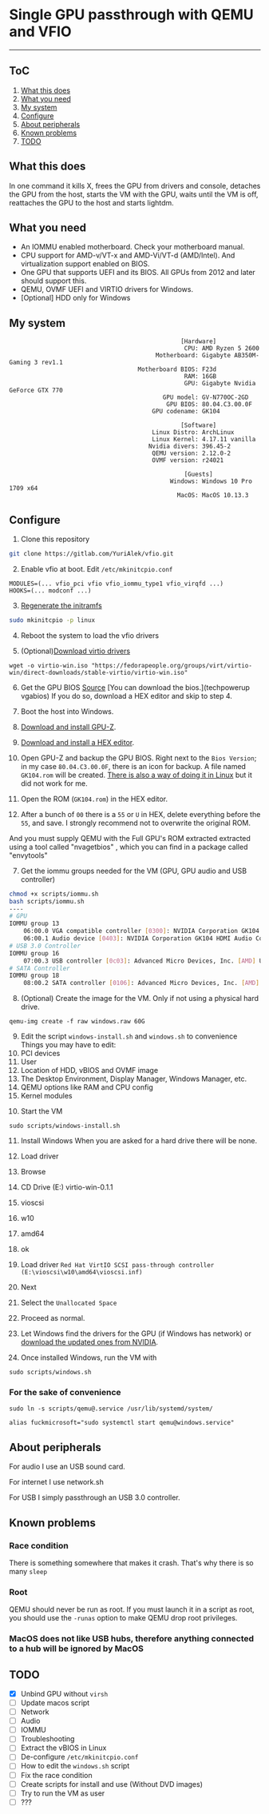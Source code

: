 # Single GPU passthrough with QEMU and VFIO
<!-- AKA Passthrough VGA on first slot -->
----
## ToC
1. [What this does](#what-this-does)
2. [What you need](#what-you-need)
3. [My system](#my-system)
4. [Configure](#configure)
5. [About peripherals](#about-peripherals)
6. [Known problems](#known-problems)
7. [TODO](#todo)


## What this does
In one command it kills X, frees the GPU from drivers and console, detaches the GPU from the host, starts the VM with the GPU, waits until the VM is off, reattaches the GPU to the host and starts lightdm.

## What you need
* An IOMMU enabled motherboard. Check your motherboard manual.
* CPU support for AMD-v/VT-x and AMD-Vi/VT-d (AMD/Intel). And virtualization support enabled on BIOS.
* One GPU that supports UEFI and its BIOS. All GPUs from 2012 and later should support this.
* QEMU, OVMF UEFI and VIRTIO drivers for Windows.
* [Optional] HDD only for Windows

## My system
```
                                                [Hardware]
                                                 CPU: AMD Ryzen 5 2600
                                         Motherboard: Gigabyte AB350M-Gaming 3 rev1.1
                                    Motherboard BIOS: F23d
                                                 RAM: 16GB
                                                 GPU: Gigabyte Nvidia GeForce GTX 770
                                           GPU model: GV-N770OC-2GD
                                            GPU BIOS: 80.04.C3.00.0F
                                        GPU codename: GK104

                                                [Software]
                                        Linux Distro: ArchLinux
                                        Linux Kernel: 4.17.11 vanilla
                                       Nvidia divers: 396.45-2
                                        QEMU version: 2.12.0-2
                                        OVMF version: r24021

                                                 [Guests]
                                             Windows: Windows 10 Pro 1709 x64
                                               MacOS: MacOS 10.13.3

```  

## Configure
1. Clone this repository
```bash
git clone https://gitlab.com/YuriAlek/vfio.git
```

2. Enable vfio at boot. Edit `/etc/mkinitcpio.conf`
```
MODULES=(... vfio_pci vfio vfio_iommu_type1 vfio_virqfd ...)
HOOKS=(... modconf ...)
```

3. [Regenerate the initramfs](initramfs_archwiki)
```bash
sudo mkinitcpio -p linux
```

4. Reboot the system to load the vfio drivers

5. (Optional)[Download virtio drivers](virtio_drivers)
```
wget -o virtio-win.iso "https://fedorapeople.org/groups/virt/virtio-win/direct-downloads/stable-virtio/virtio-win.iso"
```

6. Get the GPU BIOS [Source](GPU_BIOS_video) <!--[Why?][] -->
  [You can download the bios.](techpowerup vgabios) If you do so, download a HEX editor and skip to step 4.

  1. Boot the host into Windows.
  2. [Download and install GPU-Z](GPU-Z).
  3. [Download and install a HEX editor](bless).
  3. Open GPU-Z and backup the GPU BIOS. Right next to the `Bios Version`; in my case `80.04.C3.00.0F`, there is an icon for backup. A file named `GK104.rom` will be created. [There is also a way of doing it in Linux]() but it did not work for me.
  4. Open the ROM (`GK104.rom`) in the HEX editor.
  5. After a bunch of `00` there is a `55` or `U` in HEX, delete everything before the `55`, and save. I strongly recommend not to overwrite the original ROM.

And you must supply QEMU with the Full GPU's ROM extracted extracted using a tool called "nvagetbios" , which you can find in a package called "envytools"



<!-- \\ Mod this section, refer to guide -->
7. Get the iommu groups needed for the VM (GPU, GPU audio and USB controller)
```bash
chmod +x scripts/iommu.sh
bash scripts/iommu.sh
----
# GPU
IOMMU group 13
	06:00.0 VGA compatible controller [0300]: NVIDIA Corporation GK104 [GeForce GTX 770] [10de:1184] (rev a1)
	06:00.1 Audio device [0403]: NVIDIA Corporation GK104 HDMI Audio Controller [10de:0e0a] (rev a1)
# USB 3.0 Controller
IOMMU group 16
	07:00.3 USB controller [0c03]: Advanced Micro Devices, Inc. [AMD] USB 3.0 Host controller [1022:145f]
# SATA Controller
IOMMU group 18
	08:00.2 SATA controller [0106]: Advanced Micro Devices, Inc. [AMD] FCH SATA Controller [AHCI mode] [1022:7901] (rev 51)
```

8. (Optional) Create the image for the VM. Only if not using a physical hard drive.
```
qemu-img create -f raw windows.raw 60G
```

9. Edit the script `windows-install.sh` and `windows.sh` to convenience
Things you may have to edit:
  1. PCI devices
  2. User
  3. Location of HDD, vBIOS and OVMF image
  4. The Desktop Environment, Display Manager, Windows Manager, etc.
  5. QEMU options like RAM and CPU config
  6. Kernel modules
<!--
Check the guides [IOMMU][], [other guide, may be important][]
-->
10. Start the VM
```
sudo scripts/windows-install.sh
```

11. Install Windows
When you are asked for a hard drive there will be none.
  1. Load driver
  2. Browse
  3. CD Drive (E:) virtio-win-0.1.1
  4. vioscsi
  5. w10
  6. amd64
  7. ok
  8. Load driver `Red Hat VirtIO SCSI pass-through controller (E:\vioscsi\w10\amd64\vioscsi.inf)`
  9. Next
  10. Select the `Unallocated Space`
  11. Proceed as normal.
  12. Let Windows find the drivers for the GPU (if Windows has network) or [download the updated ones from NVIDIA](GPU_drivers).

12. Once installed Windows, run the VM with
```
sudo scripts/windows.sh
```

### For the sake of convenience
```
sudo ln -s scripts/qemu@.service /usr/lib/systemd/system/
```
```
alias fuckmicrosoft="sudo systemctl start qemu@windows.service"
```

## About peripherals
For audio I use an USB sound card.

For internet I use network.sh

For USB I simply passthrough an USB 3.0 controller.

## Known problems
### Race condition
There is something somewhere that makes it crash. That's why there is so many `sleep`

### Root
QEMU should never be run as root. If you must launch it in a script as root, you should use the `-runas` option to make QEMU drop root privileges.

### MacOS does not like USB hubs, therefore anything connected to a hub will be ignored by MacOS


## TODO
- [x] Unbind GPU without `virsh`
- [ ] Update macos script
- [ ] Network
- [ ] Audio
- [ ] IOMMU
- [ ] Troubleshooting
- [ ] Extract the vBIOS in Linux
- [ ] De-configure `/etc/mkinitcpio.conf`
- [ ] How to edit the `windows.sh` script
- [ ] Fix the race condition
- [ ] Create scripts for install and use (Without DVD images)
- [ ] Try to run the VM as user
- [ ] ???
